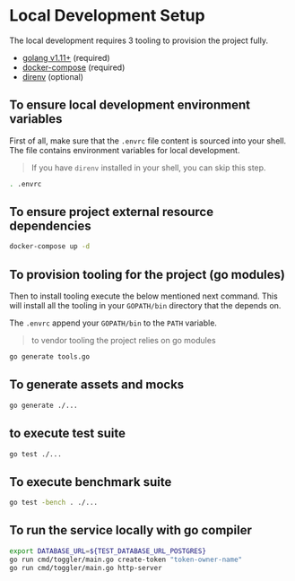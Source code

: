 # Local Development Setup

The local development requires 3 tooling to provision the project fully.

* [golang v1.11+](https://golang.org/) (required)
* [docker-compose](https://docs.docker.com/compose/gettingstarted/) (required)
* [direnv](https://direnv.net/) (optional)

## To ensure local development environment variables

First of all, make sure that the `.envrc` file content is sourced into your shell.
The file contains environment variables for local development.

> If you have `direnv` installed in your shell, you can skip this step.

```bash
. .envrc
```

## To ensure project external resource dependencies

```bash
docker-compose up -d
```

## To provision tooling for the project (go modules)

Then to install tooling execute the below mentioned next command.
This will install all the tooling in your `GOPATH/bin` directory that the depends on.

The `.envrc` append your `GOPATH/bin` to the `PATH` variable.

> to vendor tooling the project relies on go modules

```bash
go generate tools.go
```

## To generate assets and mocks

```bash
go generate ./...
```

## to execute test suite

```bash
go test ./...
```

## To execute benchmark suite

```bash
go test -bench . ./...
```

## To run the service locally with go compiler

```bash
export DATABASE_URL=${TEST_DATABASE_URL_POSTGRES}
go run cmd/toggler/main.go create-token "token-owner-name"
go run cmd/toggler/main.go http-server
```
